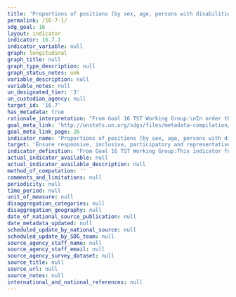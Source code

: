 ```yaml
---
title: 'Proportions of positions (by sex, age, persons with disabilities and population groups) in public institutions (national and local legislatures, public service, and judiciary) compared to national distributions'
permalink: /16-7-1/
sdg_goal: 16
layout: indicator
indicator: 16.7.1
indicator_variable: null
graph: longitudinal
graph_title: null
graph_type_description: null
graph_status_notes: unk
variable_description: null
variable_notes: null
un_designated_tier: '3'
un_custodian_agency: null
target_id: '16.7'
has_metadata: true
rationale_interpretation: "From Goal 16 TST Working Group:\nIn order that decision-making be responsive, inclusive, participatory and representative, it is important to ensure diversity in representation at all levels of State institutions (central, regional and local). \nArticle 25(c) ICCPR provides that citizens should have access, on general terms of equality, to public service in their country. General Comment 25 of the Human Rights Committee elaborates that access to public service should be based on equal opportunity and general principles of merit, and further states that the provision of secured tenure would ensure that persons holding public service positions are free from political interference or pressures. \nArticle 7(c) of the Convention on the Elimination of All Forms of Discrimination against Women (CEDAW) stipulates that States should take all appropriate measures to eliminate discrimination against women in the political and public life of the country and, in particular, ensure to women, on equal terms with men, the right to participate in the formulation of government policy and the implementation thereof and to hold public office and perform all public functions at all levels of government.\n\n From OHCHR: \nIn order that decision-making be responsive, inclusive, participatory and representative, it is important to ensure diversity in representation at all levels of State institutions (central, regional and local). \nArticle 25(c) ICCPR provides that citizens should have access, on general terms of equality, to public service in their country. General Comment 25 of the Human Rights Committee elaborates that access to public service should be based on equal opportunity and general principles of merit, and further states that the provision of secured tenure would ensure that persons holding public service positions are free from political interference or pressures. \nArticle 7(c) of the Convention on the Elimination of All Forms of Discrimination against Women (CEDAW) stipulates that States should take all appropriate measures to eliminate discrimination against women in the political and public life of the country and, in particular, ensure to women, on equal terms with men, the right to participate in the formulation of government policy and the implementation thereof and to hold public office and perform all public functions at all levels of government. \nIn cases where a group is very under-represented or has experienced historical discrimination, temporary special measures including minimum quotas on representation may be introduced to redress such discrimination. In some circumstances, such as linguistic minorities, ensuring access to public services for the group may require over-representation of that group in public service posts."
goal_meta_link: 'http://unstats.un.org/sdgs/files/metadata-compilation/Metadata-Goal-16.pdf'
goal_meta_link_page: 26
indicator_name: 'Proportions of positions (by sex, age, persons with disabilities and population groups) in public institutions (national and local legislatures, public service, and judiciary) compared to national distributions'
target: 'Ensure responsive, inclusive, participatory and representative decision-making at all levels.'
indicator_definition: 'From Goal 16 TST Working Group:This indicator focuses on the representativeness aspect of the target, but the presence of diversity also conduces to inclusivity and responsiveness of decision-making. The indicator is calculated as the number of public service positions held by members of the target group divided by the total number of such positions. From OHCHR: Target groups should be identified at national level in an inclusive, participatory process, with the direct involvement of marginalised and minority groups themselves. The Committee on the Elimination of Racial Discrimination (CERD) has made clear that identification as a member of a particular ethnic group ''shall, if no justification exists to the contrary, be based upon self-identification by the individual concerned.'' This principle also applies to other population groups. Target groups may include persons with disabilities, ethnic groups, LGBTI persons, indigenous peoples, religious minorities, linguistic minorities, youth, older persons, or other groups under-represented in the national context. The indicator is calculated as the number of public service positions held by members of the target group divided by the total number of such positions.'
actual_indicator_available: null
actual_indicator_available_description: null
method_of_computation: ''
comments_and_limitations: null
periodicity: null
time_period: null
unit_of_measure: null
disaggregation_categories: null
disaggregation_geography: null
date_of_national_source_publication: null
date_metadata_updated: null
scheduled_update_by_national_source: null
scheduled_update_by_SDG_team: null
source_agency_staff_name: null
source_agency_staff_email: null
source_agency_survey_dataset: null
source_title: null
source_url: null
source_notes: null
international_and_national_references: null
---
```

